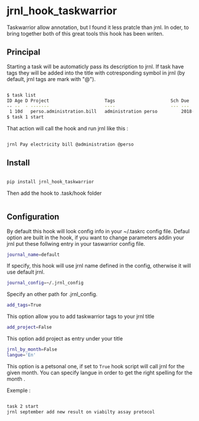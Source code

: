 # jrnl_hook_taskwarrior

Taskwarrior allow annotation, but I found it less pratcle than jrnl. In oder, to bring together both of this great tools this hook has been writen.

## Principal

Starting a task will be automaticly pass its description to jrnl. If task have tags they will be added into the title with cotresponding symbol in jrnl (by default, jrnl tags are mark with "@").

```sh

$ task list
ID Age D Project                     Tags                     Sch Due        Description                          Urg
-- --  - -------                     ----                     --- ---        ----------------------------------   ---
 1 10d   perso.administration.bill   administration perso         2018-09-21 Pay electricity bill                  14
$ task 1 start
```

That action will call the hook and run jrnl like this : 

```sh

jrnl Pay electricity bill @administration @perso

```

## Install

```sh

pip install jrnl_hook_taskwarrior

```

Then add the hook to .task/hook folder

```sh

```

## Configuration

By default this hook will look config info in your ~/.taskrc config file. Defaul option are built in the hook, if you want to change parameters addin your jrnl put these follwing entry in your taswarrior config file.
    
```sh
journal_name=default
```

If specify, this hook will use jrnl name defined in the config, otherwise it will use default jrnl.

```sh
journal_config=~/.jrnl_config
```

Specify an other path for .jrnl_config.

```sh
add_tags=True
```
This option allow you to add taskwarrior tags to your jrnl title

```sh
add_project=False
```
This option add project as entry under your title

```sh
jrnl_by_month=False
langue='En'
```
This option is a petsonal one, if set to `True` hook script will call jrnl for the given month. You can specify langue in order to get the right spelling for the month .

Exemple :
    
```sh

task 2 start 
jrnl september add new result on viabilty assay protocol

```




